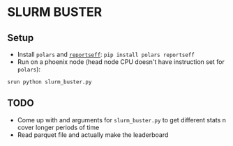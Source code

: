 # SLURM BUSTER
## Setup
- Install `polars` and [`reportseff`](https://github.com/troycomi/reportseff): `pip install polars reportseff`
- Run on a phoenix node (head node CPU doesn't have instruction set for `polars`):
```
srun python slurm_buster.py
```
## TODO
- Come up with and arguments for `slurm_buster.py` to get different stats n cover longer periods of time
- Read parquet file and actually make the leaderboard

